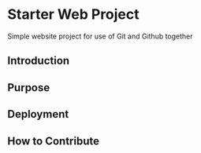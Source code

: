 # Starter Web Project

Simple website project for use of Git and Github together

## Introduction

## Purpose

## Deployment

## How to Contribute